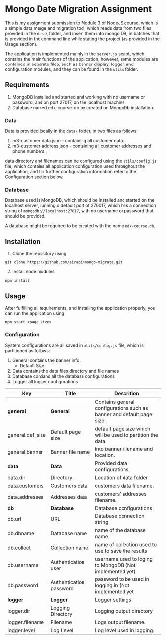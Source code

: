 # Mongo Date Migration Assignment

This is my assignment submission to Module 3 of NodeJS course, which is a simple data merge and migration tool, which reads data from two files provided in the ```data\``` folder, and insert them into mongo DB, in batches that is provided in the command line while stating the project (as provided in the Usage section).

The application is implemented mainly in the ```server.js``` script, which contains the main functions of the application, however, some modules are contained in separate files, such as banner display, logger, and configuration modules, and they can be found in the ```utils``` folder.

## Requirements

1. MongoDB installed and started and working with no username or password, and on port 27017, on the localhost machine.
2. Database named edx-course-db be created on MongoDb installation.

### Data

Data is provided locally in the ```data\``` folder, in two files as follows:

1. m3-customer-data.json - containing all customer data.
2. m3-customer-address.json - containing all customer addresses and phone numbers.

data directory and filenames can be configured using the ```utils/config.js``` file, which contains all application configuration used throughout the application, and for further configuration information refer to the Configuration section below.

### Database

Database used is MongoDB, which should be installed and started on the localhost server, running o default port of 270017, which has a connection string of ```mongodb://localhost:27017```, with no username or password that should be provided.

A database might be required to be created with the name ```edx-course.db```.

## Installation

1. Clone the repository using 

```
git clone https://github.com/airaqi/mongo-migrate.git
```

2. Install node modules
```
npm install
```


## Usage

After fulfilling all requirements, and installing the application properly, you can run the application using 
```
npm start <page_size>
```

### Configuration

System configurations are all saved in ```utils/config.js``` file, which is partitioned as follows:

1. General  contains the banner info.
    * Default Size 
2. Data     contains the data files directory and file names
3. Database contians all the database configurations
4. Logger   all logger configurations 

Key | Title | Descrition
----|-------|-------------
__general__ | __General__ | Contains general configurations such as banner and default page size
general.def_size | Default page size | default page size which will be used to partition the data.
general.banner | Banner file name | into banner filename and location.
__data__ | __Data__ | Provided data configurations
data.dir | Directory | Location of data folder
data.customers | Customers data | customers data filename.
data.addresses | Addresses data | customers' addresses filename.
__db__ | __Database__ | Database configurations
db.url | URL | Database connection string
db.dbname | Database name | name of the database name
db.collect | Collection name | name of collection used to use to save the results
db.username | Authentication user | username used to loging to MongoDB (Not implemented yet)
db.password | Authentication password | password to be used in logging in (Not implemented yet
__logger__ | __Logger__ | Logger settings
logger.dir | Logging Directory | Logging output directory
logger.filename | Filename | Logs output filename.
logger.level | Log Level | Log level used in logging.
